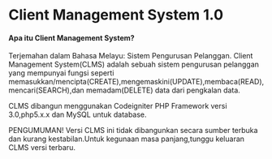 <h1>Client Management System 1.0</h1>

<h4>Apa itu Client Management System?</h4>

Terjemahan dalam Bahasa Melayu: Sistem Pengurusan Pelanggan.
Client Management System(CLMS) adalah sebuah sistem pengurusan pelanggan yang mempunyai fungsi seperti memasukkan/mencipta(CREATE),mengemaskini(UPDATE),membaca(READ),mencari(SEARCH),dan memadam(DELETE) data dari pengkalan data.

CLMS dibangun menggunakan Codeigniter PHP Framework versi 3.0,php5.x.x dan MySQL untuk database.

PENGUMUMAN!
Versi CLMS ini tidak dibangunkan secara sumber terbuka dan kurang kestabilan.Untuk kegunaan masa panjang,tunggu keluaran CLMS versi terbaru.
